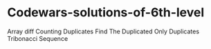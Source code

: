 # Codewars-solutions-of-6th-level

Array diff
Counting Duplicates
Find The Duplicated
Only Duplicates
Tribonacci Sequence
